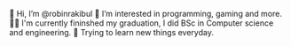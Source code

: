 👋 Hi, I’m @robinrakibul
 👀 I’m interested in programming, gaming and more.
 👨‍🔬 I'm currently fininshed my graduation, I did BSc in Computer science and engineering.
 🎉 Trying to learn new things everyday.
<!---
robinrakibul/robinrakibul is a ✨ special ✨ repository because its `README.md` (this file) appears on your GitHub profile.
You can click the Preview link to take a look at your changes.
--->
